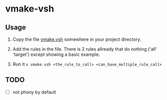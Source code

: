 # vmake-vsh

## Usage

1. Copy the file [vmake.vsh](./vmake.vsh) somewhere in your project directory.

2. Add the rules in the file. There is 2 rules allready that do nothing ('all' 'target') except showing a basic example.

3. Run it `v vmake.vsh <the_rule_to_call> <can_have_multiple_rule_call>`

## TODO

- [ ] not phony by default

